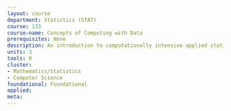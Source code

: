 ```yaml
---
layout: course 
department: Statistics (STAT)
course: 133
course-name: Concepts of Computing with Data
prerequisites: None
description: An introduction to computationally intensive applied statistics. Topics will include organization and use of databases, visualization and graphics, statistical learning and data mining, model validation procedures, and the presentation of results.
units: 3
tools: R
cluster:
- Mathematics/Statistics
- Computer Science
foundational: Foundational
applied: 
meta: 
---
```

